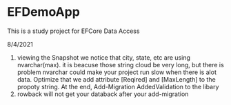 # EFDemoApp
This is a study project for EFCore Data Access

8/4/2021
1. viewing the Snapshot we notice that city, state, etc are using nvarchar(max).
it is beacuse those string cloud be very long, but there is problem nvarchar could make your project run slow when there is alot data.
Optimize that we add attribute [Reqired] and [MaxLength] to the propoty string.
At the end, Add-Migration AddedValidation to the libary
2. rowback will not get your databack after your add-migration
